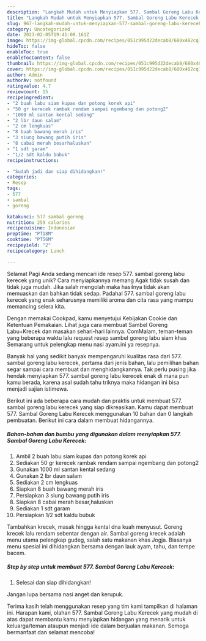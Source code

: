 ```yaml
---
description: "Langkah Mudah untuk Menyiapkan 577. Sambal Goreng Labu Kerecek yang Lezat, Enak"
title: "Langkah Mudah untuk Menyiapkan 577. Sambal Goreng Labu Kerecek yang Lezat, Enak"
slug: 967-langkah-mudah-untuk-menyiapkan-577-sambal-goreng-labu-kerecek-yang-lezat-enak
category: Uncategorized
date: 2023-02-05T19:41:08.161Z
image: https://img-global.cpcdn.com/recipes/051c995d22decab8/680x482cq70/577-sambal-goreng-labu-kerecek-foto-resep-utama.jpg
hideToc: false
enableToc: true
enableTocContent: false
thumbnail: https://img-global.cpcdn.com/recipes/051c995d22decab8/680x482cq70/577-sambal-goreng-labu-kerecek-foto-resep-utama.jpg
cover: https://img-global.cpcdn.com/recipes/051c995d22decab8/680x482cq70/577-sambal-goreng-labu-kerecek-foto-resep-utama.jpg
author: Admin
authorAv: notfound
ratingvalue: 4.7
reviewcount: 15
recipeingredient:
- "2 buah labu siam kupas dan potong korek api"
- "50 gr kerecek rambak rendam sampai ngembang dan potong2"
- "1000 ml santan kental sedang"
- "2 lbr daun salam"
- "2 cm lengkuas"
- "8 buah bawang merah iris"
- "3 siung bawang putih iris"
- "8 cabai merah besarhaluskan"
- "1 sdt garam"
- "1/2 sdt kaldu bubuk"
recipeinstructions:

- "Sudah jadi dan siap dihidangkan!"
categories:
- Resep
tags:
- 577
- sambal
- goreng

katakunci: 577 sambal goreng 
nutrition: 259 calories
recipecuisine: Indonesian
preptime: "PT18M"
cooktime: "PT56M"
recipeyield: "2"
recipecategory: Lunch

---
```



Selamat Pagi Anda sedang mencari ide resep 577. sambal goreng labu kerecek yang unik? Cara menyiapkannya memang Agak tidak susah dan tidak juga mudah. Jika salah mengolah maka hasilnya tidak akan memuaskan dan bahkan tidak sedap. Padahal 577. sambal goreng labu kerecek yang enak seharusnya memiliki aroma dan cita rasa yang mampu memancing selera kita.


Dengan memakai Cookpad, kamu menyetujui Kebijakan Cookie dan Ketentuan Pemakaian. Lihat juga cara membuat Sambel Goreng Labu+Krecek dan masakan sehari-hari lainnya. ComMalam, teman-teman yang beberapa waktu lalu request resep sambel goreng labu siam khas Semarang untuk pelengkap menu nasi ayam.ini ya resepnya.

Banyak hal yang sedikit banyak mempengaruhi kualitas rasa dari 577. sambal goreng labu kerecek, pertama dari jenis bahan, lalu pemilihan bahan segar sampai cara membuat dan menghidangkannya. Tak perlu pusing jika hendak menyiapkan 577. sambal goreng labu kerecek enak di mana pun kamu berada, karena asal sudah tahu triknya maka hidangan ini bisa menjadi sajian istimewa.


Berikut ini ada beberapa cara mudah dan praktis untuk membuat 577. sambal goreng labu kerecek yang siap dikreasikan. Kamu dapat membuat 577. Sambal Goreng Labu Kerecek menggunakan 10 bahan dan 0 langkah pembuatan. Berikut ini cara dalam membuat hidangannya.

<!--inarticleads1-->

##### Bahan-bahan dan bumbu yang digunakan dalam menyiapkan 577. Sambal Goreng Labu Kerecek:

1. Ambil 2 buah labu siam kupas dan potong korek api
1. Sediakan 50 gr kerecek rambak rendam sampai ngembang dan potong2
1. Gunakan 1000 ml santan kental sedang
1. Gunakan 2 lbr daun salam
1. Sediakan 2 cm lengkuas
1. Siapkan 8 buah bawang merah iris
1. Persiapkan 3 siung bawang putih iris
1. Siapkan 8 cabai merah besar,haluskan
1. Sediakan 1 sdt garam
1. Persiapkan 1/2 sdt kaldu bubuk


Tambahkan krecek, masak hingga kental dna kuah menyusut. Goreng krecek lalu rendam sebentar dengan air. Sambal goreng krecek adalah menu utama pelengkap gudeg, salah satu makanan khas Jogja. Biasanya menu spesial ini dihidangkan bersama dengan lauk ayam, tahu, dan tempe bacem. 

<!--inarticleads2-->

##### Step by step untuk membuat 577. Sambal Goreng Labu Kerecek:


1. Selesai dan siap dihidangkan!

Jangan lupa bersama nasi anget dan kerupuk. 

Terima kasih telah menggunakan resep yang tim kami tampilkan di halaman ini. Harapan kami, olahan 577. Sambal Goreng Labu Kerecek yang mudah di atas dapat membantu kamu menyiapkan hidangan yang menarik untuk keluarga/teman ataupun menjadi ide dalam berjualan makanan. Semoga bermanfaat dan selamat mencoba!
